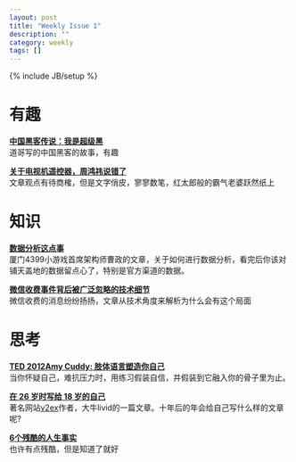 ```yaml
---
layout: post
title: "Weekly Issue 1"
description: ""
category: weekly
tags: []
---
```

{% include JB/setup %}

# 有趣
**[中国黑客传说：我是超级黑](http://taosay.net/?p=64)**  
道哥写的中国黑客的故事，有趣

**[关于电视机遥控器，周鸿祎说错了](http://blog.sina.com.cn/s/blog_910d3d010101knmy.html)**  
文章观点有待商榷，但是文字俏皮，寥寥数笔，红太郎般的霸气老婆跃然纸上

# 知识
**[数据分析这点事](http://hi.baidu.com/ncaoz/item/564975db8fcd6495260ae79e)**  
厦门4399小游戏首席架构师曹政的文章，关于如何进行数据分析，看完后你该对铺天盖地的数据留点心了，特别是官方渠道的数据。

**[微信收费事件背后被广泛忽略的技术细节](http://blog.oasisfeng.com/2013/04/14/dirty-secret-behind-weixin-charge-gate/)**  
微信收费的消息纷纷扬扬，文章从技术角度来解析为什么会有这个局面

# 思考
**[TED 2012Amy Cuddy: 肢体语言塑造你自己](http://v.youku.com/v_show/id_XNDc1OTIxNjQw.html)**  
当你怀疑自己，难抗压力时，用练习假装自信，并假装到它融入你的骨子里为止。

**[在 26 岁时写给 18 岁的自己](http://livid.v2ex.com/essays/2012/01/24/a-letter-from-26-to-18/)**  
著名网站[v2ex](http://v2ex.com/)作者，大牛livid的一篇文章。十年后的年会给自己写什么样的文章呢?

**[6个残酷的人生事实](https://github.com/lifesinger/lifesinger.github.com/issues/149)**  
也许有点残酷，但是知道了就好
